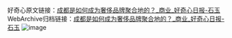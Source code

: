 好奇心原文链接：[成都是如何成为奢侈品牌聚合地的？_商业_好奇心日报-石玉](https://www.qdaily.com/articles/8774.html)
WebArchive归档链接：[成都是如何成为奢侈品牌聚合地的？_商业_好奇心日报-石玉](http://web.archive.org/web/20190623153413/https://www.qdaily.com/articles/8774.html)
![image](http://ww3.sinaimg.cn/large/007d5XDply1g3vdrpvhc9j30u040lkjl)